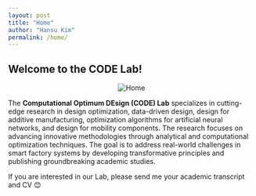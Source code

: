 ```yaml
---
layout: post
title: "Home"
author: "Hansu Kim"
permalink: /home/
---
```

   
## Welcome to the CODE Lab!   
   
<div style="display: flex; justify-content: center;">
  <img src="https://github.com/user-attachments/assets/82381ce1-c269-4668-9635-8874e6a59130" 
       alt="Home" 
       style="max-width: 100%; height: auto; width: auto; max-height: 75vh; object-fit: contain;">
</div>      
   
   
The **Computational Optimum DEsign (CODE) Lab** specializes in cutting-edge research in design optimization, data-driven design, design for additive manufacturing, optimization algorithms for artificial neural networks, and design for mobility components. The research focuses on advancing innovative methodologies through analytical and computational optimization techniques. The goal is to address real-world challenges in smart factory systems by developing transformative principles and publishing groundbreaking academic studies.   

If you are interested in our Lab, please send me your academic transcript and CV 😊
